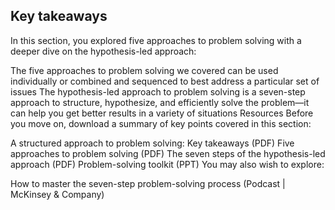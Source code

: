 ## Key takeaways

In this section, you explored five approaches to problem solving with a deeper dive on the hypothesis-led approach:

The five approaches to problem solving we covered can be used individually or combined and sequenced to best address a particular set of issues
The hypothesis-led approach to problem solving is a seven-step approach to structure, hypothesize, and efficiently solve the problem—it can help you get better results in a variety of situations
Resources
Before you move on, download a summary of key points covered in this section:

A structured approach to problem solving: Key takeaways (PDF)
Five approaches to problem solving (PDF)
The seven steps of the hypothesis-led approach (PDF)
Problem-solving toolkit (PPT)
You may also wish to explore:

How to master the seven-step problem-solving process (Podcast | McKinsey & Company)
